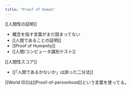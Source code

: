 ```yaml
---
title: "Proof of Human"
---
```


[[人間性の証明]]
- 概念を指す言葉がまだ固まってない
- [[人間であることの証明]]
- [[Proof of Humanity]]
- [[人間/コンピュータ識別テスト]]

[[人間性スコア]]
- [[「人間であるかないか」は誤った二分法]]

[[World ID]]は[[Proof-of-personhood]]という言葉を使ってる。



